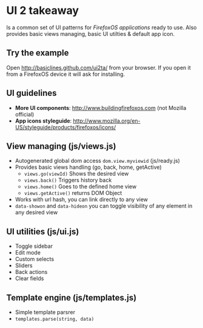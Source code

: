 # UI 2 takeaway
Is a common set of UI patterns for *FirefoxOS applications* ready to use. Also provides basic views managing, basic UI utilties & default app icon.

## Try the example
Open http://basiclines.github.com/ui2ta/ from your browser.
If you open it from a FirefoxOS device it will ask for installing.

## UI guidelines
* **More UI components**: http://www.buildingfirefoxos.com (not Mozilla official)
* **App icons styleguide**: http://www.mozilla.org/en-US/styleguide/products/firefoxos/icons/

## View managing (js/views.js)
* Autogenerated global dom access `dom.view.myviewid` (js/ready.js)
* Provides basic views handling (go, back, home, getActive)
	* `views.go(viewId)` Shows the desired view
	* `views.back()` Triggers history back
	* `views.home()` Goes to the defined home view
	* `views.getActive()` returns DOM Object
* Works with url hash, you can link directly to any view
* `data-showon` and `data-hideon` you can toggle visibility of any element in any desired view

## UI utilities (js/ui.js)
* Toggle sidebar
* Edit mode
* Custom selects
* Sliders
* Back actions
* Clear fields

## Template engine (js/templates.js)
* Simple template parsrer
* `templates.parse(string, data)`

